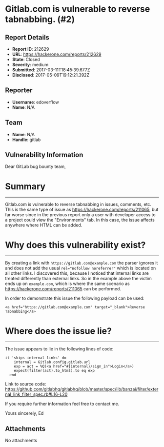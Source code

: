 # Gitlab.com is vulnerable to reverse tabnabbing. (#2)

## Report Details
- **Report ID**: 212629
- **URL**: https://hackerone.com/reports/212629
- **State**: Closed
- **Severity**: medium
- **Submitted**: 2017-03-11T18:45:39.677Z
- **Disclosed**: 2017-05-09T19:12:21.392Z

## Reporter
- **Username**: edoverflow
- **Name**: N/A

## Team
- **Name**: N/A
- **Handle**: gitlab

## Vulnerability Information
Dear GitLab bug bounty team,

# Summary
---

Gitlab.com is vulnerable to reverse tabnabbing in issues, comments, etc. This is the same type of issue as https://hackerone.com/reports/211065, but far worse since in the previous report only a user with developer access to a project could view the "Environments" tab. In this case, the issue affects anywhere where HTML can be added.

# Why does this vulnerability exist?
---

By creating a link with `https://gitlab.com@example.com` the parser ignores it and does not add the usual `rel="nofollow noreferrer"` which is located on all other links. I discovered this, because I noticed that internal links are treated differently than external links. So in the example above the victim ends up on `example.com`, which is where the same scenario as https://hackerone.com/reports/211065 can be performed.

In order to demonstrate this issue the following payload can be used:

~~~
<a href="https://gitlab.com@example.com" target="_blank">Reverse Tabnabbing</a>
~~~

# Where does the issue lie?
---

The issue appears to lie in the following lines of code:

~~~
it 'skips internal links' do
    internal = Gitlab.config.gitlab.url
    exp = act = %Q(<a href="#{internal}/sign_in">Login</a>)
    expect(filter(act).to_html).to eq exp
  end
~~~

Link to source code: https://github.com/gitlabhq/gitlabhq/blob/master/spec/lib/banzai/filter/external_link_filter_spec.rb#L16-L20

If you require further information feel free to contact me.

Yours sincerely,
Ed

## Attachments
No attachments
